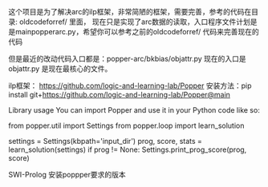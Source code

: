 
这个项目是为了解决arc的ilp框架，非常简陋的框架，需要完善，参考的代码在目录: oldcodeforref/ 里面，
现在只是实现了arc数据的读取，入口程序文件计划是是mainpopperarc.py，希望你可以参考之前的oldcodeforref/ 代码来完善现在的代码

但是最近的改动代码入口都是：popper-arc/bkbias/objattr.py  现在的入口是 objattr.py  是现在最核心的文件。

ilp框架： <https://github.com/logic-and-learning-lab/Popper>
安装方法：pip install git+<https://github.com/logic-and-learning-lab/Popper@main>

Library usage
You can import Popper and use it in your Python code like so:

from popper.util import Settings
from popper.loop import learn_solution

settings = Settings(kbpath='input_dir')
prog, score, stats = learn_solution(settings)
if prog != None:
    Settings.print_prog_score(prog, score)



 SWI-Prolog 安装poppper要求的版本
